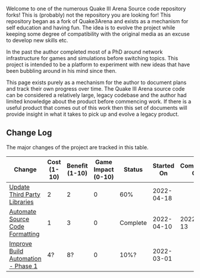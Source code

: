 Welcome to one of the numerous Quake III Arena Source code repository forks! This is (probably) not the repository you are looking for! This repository began as a fork of Quake3Arena and exists as a mechanism for self education and having fun. The idea is to evolve the project while keeping some degree of compatibility with the original media as an excuse to develop new skills etc.

In the past the author completed most of a PhD around network infrastructure for games and simulations before switching topics. This project is intended to be a platform to experiment with new ideas that have been bubbling around in his mind since then.

This page exists purely as a mechanism for the author to document plans and track their own progress over time. The Quake III Arena source code can be considered a relatively large, legacy codebase and the author had limited knowledge about the product before commencing work. If there is a useful product that comes out of this work then this set of documents will provide insight in what it takes to pick up and evolve a legacy product.

## Change Log

The major changes of the project are tracked in this table.

| Change                                                                    | Cost<br>(1-10) | Benefit<br>(1-10) | Game Impact<br>(0-10) | Status   | Started<br>On | Completed<br>On |
|---------------------------------------------------------------------------|----------------|-------------------|--------------------|----------|---------------|--------------|
| [Update Third Party Libraries](update_thirdparty_libraries.md)     | 2              | 2                 | 0                  | 60%      | 2022-04-18    |    |
| [Automate Source Code Formatting](automate_source_code_formatting.md)     | 1              | 3                 | 0                  | Complete | 2022-04-10    | 2022-04-13   |
| [Improve Build Automation - Phase 1](improve_build_automation.md#phase_1) | 4?             | 8?                | 0                  | 10%?     | 2022-03-01    |              |
